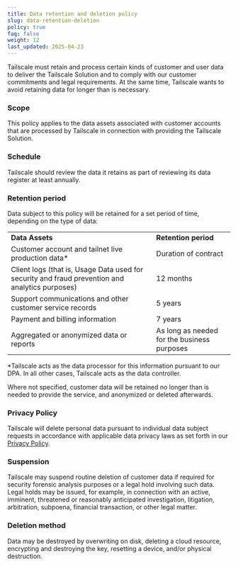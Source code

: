 ```yaml
---
title: Data retention and deletion policy
slug: data-retention-deletion
policy: true
faq: false
weight: 12
last_updated: 2025-04-23
---
```


Tailscale must retain and process certain kinds of customer and user data to deliver the Tailscale Solution and to comply with our customer commitments and legal requirements. At the same time, Tailscale wants to avoid retaining data for longer than is necessary.

### Scope

This policy applies to the data assets associated with customer accounts that are processed by Tailscale in connection with providing the Tailscale Solution.

### Schedule

Tailscale should review the data it retains as part of reviewing its data register at least annually.

### Retention period

Data subject to this policy will be retained for a set period of time, depending on the type of data:

<table>
  <tr>
   <td><strong>Data Assets</strong>
   </td>
   <td><strong>Retention period</strong>
   </td>
  </tr>
  <tr>
   <td>Customer account and tailnet live production data*
   </td>
   <td>Duration of contract
   </td>
  </tr>
  <tr>
   <td>Client logs (that is, Usage Data used for security and fraud prevention and analytics purposes)
   </td>
   <td>12 months
   </td>
  </tr>
  <tr>
   <td>Support communications and other customer service records
   </td>
   <td>5 years
   </td>
  </tr>
  <tr>
   <td>Payment and billing information
   </td>
   <td>7 years
   </td>
  </tr>
  <tr>
   <td>Aggregated or anonymized data or reports
   </td>
   <td>As long as needed for the business purposes
   </td>
  </tr>
</table>

\*Tailscale acts as the data processor for this information pursuant to our DPA. In all other cases, Tailscale acts as the data controller.

Where not specified, customer data will be retained no longer than is needed to provide the service, and anonymized or deleted afterwards.

### Privacy Policy

Tailscale will delete personal data pursuant to individual data subject requests in accordance with applicable data privacy laws as set forth in our [Privacy Policy](/privacy-policy/).

### Suspension

Tailscale may suspend routine deletion of customer data if required for security forensic analysis purposes or a legal hold involving such data. Legal holds may be issued, for example, in connection with an active, imminent, threatened or reasonably anticipated investigation, litigation, arbitration, subpoena, financial transaction, or other legal matter.

### Deletion method

Data may be destroyed by overwriting on disk, deleting a cloud resource, encrypting and destroying the key, resetting a device, and/or physical destruction.
